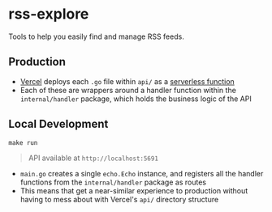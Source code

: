 # rss-explore

Tools to help you easily find and manage RSS feeds.

## Production

- [Vercel](https://github.com/vercel/vercel) deploys each `.go` file within
  `api/` as a
  [serverless function](https://vercel.com/docs/concepts/functions/serverless-functions/runtimes/go)
- Each of these are wrappers around a handler function within the
  `internal/handler` package, which holds the business logic of the API

## Local Development

```
make run
```

> API available at `http://localhost:5691`

- `main.go` creates a single `echo.Echo` instance, and registers all the handler
  functions from the `internal/handler` package as routes
- This means that get a near-similar experience to production without having to
  mess about with Vercel's `api/` directory structure
